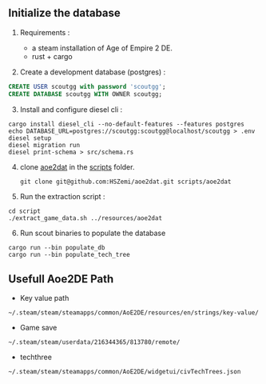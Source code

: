 ## Initialize the database


1. Requirements :
   - a steam installation of Age of Empire 2 DE.
   - rust + cargo
     
2. Create a development database (postgres) : 
```sql
CREATE USER scoutgg with password 'scoutgg';
CREATE DATABASE scoutgg WITH OWNER scoutgg;
```
3. Install and configure diesel cli : 
```shell
cargo install diesel_cli --no-default-features --features postgres
echo DATABASE_URL=postgres://scoutgg:scoutgg@localhost/scoutgg > .env
diesel setup
diesel migration run
diesel print-schema > src/schema.rs
```

4. clone [aoe2dat](https://github.com/HSZemi/aoe2dat) in the [scripts](scripts) folder. 
   ```shell
   git clone git@github.com:HSZemi/aoe2dat.git scripts/aoe2dat
   ```
   
5. Run the extraction script : 
```shell
cd script
./extract_game_data.sh ../resources/aoe2dat
```

6. Run scout binaries to populate the database 
```shell
cargo run --bin populate_db
cargo run --bin populate_tech_tree
```

## Usefull Aoe2DE Path

- Key value path
```shell
~/.steam/steam/steamapps/common/AoE2DE/resources/en/strings/key-value/
```
- Game save
```shell
~/.steam/steam/userdata/216344365/813780/remote/
```

- techthree 
```shell
~/.steam/steam/steamapps/common/AoE2DE/widgetui/civTechTrees.json
```